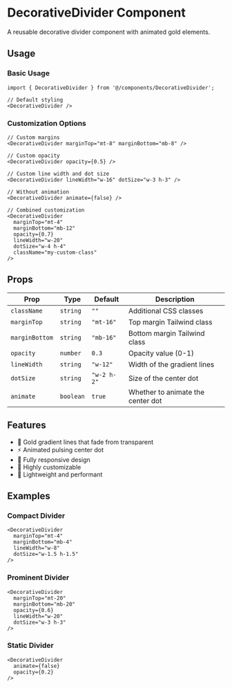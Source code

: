 # DecorativeDivider Component

A reusable decorative divider component with animated gold elements.

## Usage

### Basic Usage
```tsx
import { DecorativeDivider } from '@/components/DecorativeDivider';

// Default styling
<DecorativeDivider />
```

### Customization Options

```tsx
// Custom margins
<DecorativeDivider marginTop="mt-8" marginBottom="mb-8" />

// Custom opacity
<DecorativeDivider opacity={0.5} />

// Custom line width and dot size
<DecorativeDivider lineWidth="w-16" dotSize="w-3 h-3" />

// Without animation
<DecorativeDivider animate={false} />

// Combined customization
<DecorativeDivider 
  marginTop="mt-4" 
  marginBottom="mb-12" 
  opacity={0.7}
  lineWidth="w-20"
  dotSize="w-4 h-4"
  className="my-custom-class"
/>
```

## Props

| Prop | Type | Default | Description |
|------|------|---------|-------------|
| `className` | `string` | `""` | Additional CSS classes |
| `marginTop` | `string` | `"mt-16"` | Top margin Tailwind class |
| `marginBottom` | `string` | `"mb-16"` | Bottom margin Tailwind class |
| `opacity` | `number` | `0.3` | Opacity value (0-1) |
| `lineWidth` | `string` | `"w-12"` | Width of the gradient lines |
| `dotSize` | `string` | `"w-2 h-2"` | Size of the center dot |
| `animate` | `boolean` | `true` | Whether to animate the center dot |

## Features

- 🎨 Gold gradient lines that fade from transparent
- ⚡ Animated pulsing center dot
- 📱 Fully responsive design
- 🔧 Highly customizable
- 💨 Lightweight and performant

## Examples

### Compact Divider
```tsx
<DecorativeDivider 
  marginTop="mt-4" 
  marginBottom="mb-4" 
  lineWidth="w-8" 
  dotSize="w-1.5 h-1.5" 
/>
```

### Prominent Divider
```tsx
<DecorativeDivider 
  marginTop="mt-20" 
  marginBottom="mb-20" 
  opacity={0.6}
  lineWidth="w-20" 
  dotSize="w-3 h-3" 
/>
```

### Static Divider
```tsx
<DecorativeDivider 
  animate={false}
  opacity={0.2}
/>
```